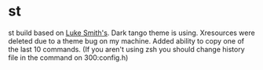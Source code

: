 # st
st build based on [Luke Smith's](https://github.com/LukeSmithxyz/st).
Dark tango theme is using.
Xresources were deleted due to a theme bug on my machine.
Added ability to copy one of the last 10 commands. (If you aren't using zsh you should change history file in the command on 300:config.h)
